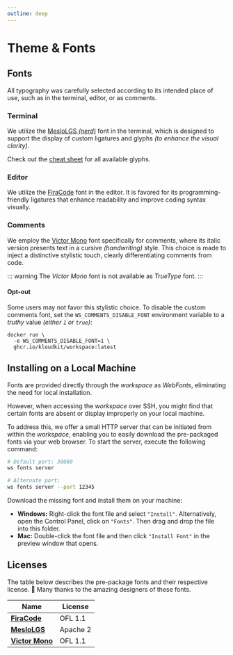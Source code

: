 ```yaml
---
outline: deep
---
```


# Theme & Fonts

## Fonts

All typography was carefully selected according to its intended place of use, such as in
the terminal, editor, or as comments.

### Terminal

We utilize the [MesloLGS *(nerd)*][MesloLGS] font in the terminal, which is designed to
support the display of custom ligatures and glyphs *(to enhance the visual clarity)*.

Check out the [cheat sheet](https://www.nerdfonts.com/cheat-sheet) for all available
glyphs.

### Editor

We utilize the [FiraCode][] font in the editor.
It is favored for its programming-friendly ligatures that enhance readability and improve
coding syntax visually.

### Comments

We employ the [Victor Mono][] font specifically for comments, where its italic version
presents text in a cursive *(handwriting)* style.
This choice is made to inject a distinctive stylistic touch, clearly differentiating
comments from code.

::: warning
The *Victor Mono* font is not available as *TrueType* font.
:::

#### Opt-out

Some users may not favor this stylistic choice.
To disable the custom comments font, set the `WS_COMMENTS_DISABLE_FONT` environment
variable to a *truthy* value *(either `1` or `true`)*:

```sh{2}
docker run \
  -e WS_COMMENTS_DISABLE_FONT=1 \
  ghcr.io/kloudkit/workspace:latest
```

## Installing on a Local Machine

Fonts are provided directly through the *workspace* as *WebFonts*, eliminating the need
for local installation.

However, when accessing the *workspace* over SSH, you might find that certain fonts are
absent or display improperly on your local machine.

To address this, we offer a small HTTP server that can be initiated from within the
*workspace*, enabling you to easily download the pre-packaged fonts via your web browser.
To start the server, execute the following command:

```sh
# Default port: 38080
ws fonts server

# Alternate port:
ws fonts server --port 12345
```

Download the missing font and install them on your machine:

- **Windows:** Right-click the font file and select `"Install"`.
    Alternatively, open the Control Panel, click on `"Fonts"`.
    Then drag and drop the file into this folder.
- **Mac:** Double-click the font file and then click `"Install Font"` in the preview
    window that opens.

## Licenses

The table below describes the pre-package fonts and their respective license.
👏 Many thanks to the amazing designers of these fonts.

| Name                | License  |
| ------------------- | -------- |
| **[FiraCode][]**    | OFL 1.1  |
| **[MesloLGS][]**    | Apache 2 |
| **[Victor Mono][]** | OFL 1.1  |

[FiraCode]: https://github.com/tonsky/FiraCode
[MesloLGS]: https://github.com/romkatv/powerlevel10k-media
[Victor Mono]: https://github.com/rubjo/victor-mono
